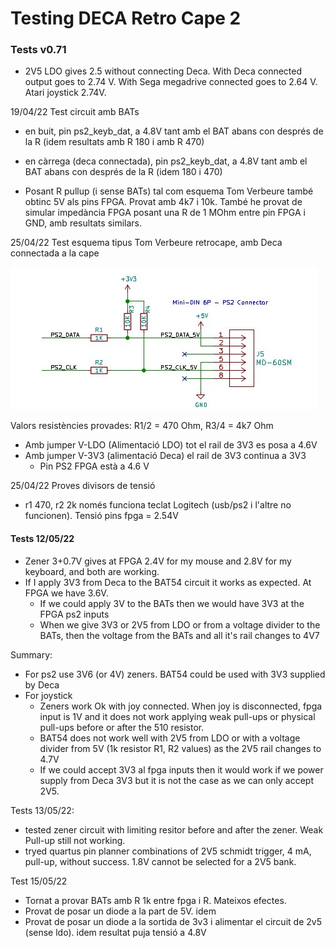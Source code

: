 # Testing DECA Retro Cape 2 



### Tests v0.71

* 2V5 LDO gives 2.5 without connecting Deca. With Deca connected output goes to 2.74 V. With Sega megadrive connected goes to 2.64 V. Atari joystick 2.74V.

19/04/22 Test circuit amb BATs

* en buit, pin ps2_keyb_dat, a 4.8V tant amb el BAT abans con després de la R (idem resultats amb R 180 i amb R 470)

* en càrrega (deca connectada), pin ps2_keyb_dat, a 4.8V tant amb el BAT abans con després de la R (idem 180 i 470)

* Posant R pullup (i sense BATs) tal com esquema Tom Verbeure també obtinc 5V als pins FPGA. Provat amb 4k7 i 10k.    També he provat de simular impedància FPGA posant una R de 1 MOhm entre pin FPGA i GND, amb resultats similars.


25/04/22  Test esquema tipus Tom Verbeure retrocape, amb Deca connectada a la cape

![tom-verbeure-retrocape_pullups](datasheets-references/Ref_ps2/tom-verbeure-retrocape_pullups.jpg)

Valors resistències provades: R1/2 = 470 Ohm, R3/4 = 4k7 Ohm 

* Amb jumper V-LDO  (Alimentació LDO) tot el rail de 3V3 es posa a 4.6V 
* Amb jumper V-3V3  (alimentació Deca) el rail de 3V3 continua a 3V3 
  * Pin PS2 FPGA està a 4.6 V

25/04/22 Proves divisors de tensió

* r1 470, r2 2k   només funciona teclat Logitech (usb/ps2 i l'altre no funcionen). Tensió pins fpga = 2.54V

  

#### Tests 12/05/22

* Zener 3+0.7V gives at FPGA 2.4V for my mouse and 2.8V for my keyboard, and both are working. 
* If I apply 3V3 from Deca to the BAT54 circuit it works as expected. At FPGA we have 3.6V.
  * If we could apply 3V to the BATs then we would have 3V3 at the FPGA ps2 inputs
  * When we give 3V3 or 2V5 from LDO or from a voltage divider to the BATs, then the voltage from the  BATs and all it's rail changes to 4V7

Summary:

* For ps2 use 3V6 (or 4V) zeners.  BAT54 could be used with 3V3 supplied by Deca
* For joystick 
  * Zeners work Ok with joy connected. When joy is disconnected, fpga input is 1V and it does not work applying weak pull-ups or physical pull-ups before or after the 510 resistor.
  * BAT54 does not work well with 2V5 from LDO or with a voltage divider from 5V (1k resistor R1, R2 values) as the 2V5 rail changes to 4.7V
  * If we could accept 3V3  al fpga inputs then it would work if we power supply from Deca 3V3 but it is not the case as we can only accept 2V5.

Tests 13/05/22:

* tested zener circuit with limiting resitor before and after the zener.  Weak Pull-up still not working.
* tryed quartus pin planner combinations of 2V5 schmidt trigger, 4 mA, pull-up, without success. 1.8V cannot be selected for a 2V5 bank.

Test 15/05/22

* Tornat a provar BATs amb R 1k entre fpga i R.  Mateixos efectes.
* Provat de posar un diode a la part de 5V. idem
* Provat de posar un diode a la sortida de 3v3 i alimentar el circuit de 2v5 (sense ldo). idem resultat puja tensió a 4.8V
